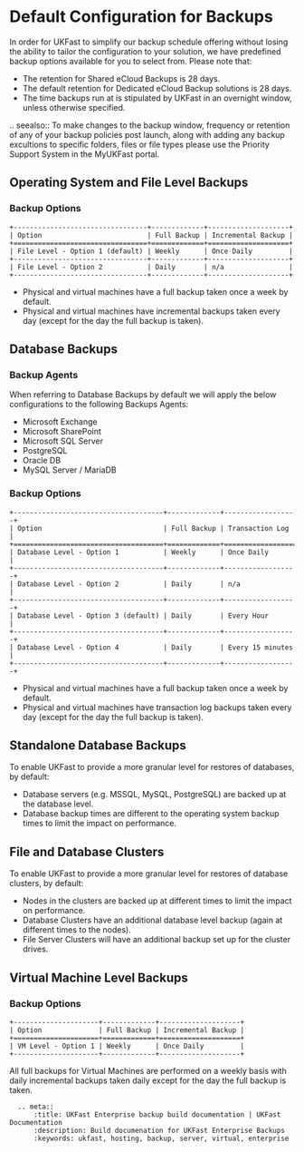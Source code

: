 # Default Configuration for Backups

In order for UKFast to simplify our backup schedule offering without losing the ability to tailor the configuration to your solution, we have predefined backup options available for you to select from. Please note that: 
- The retention for Shared eCloud Backups is 28 days.
- The default retention for Dedicated eCloud Backup solutions is 28 days.
- The time backups run at is stipulated by UKFast in an overnight window, unless otherwise specified.

.. seealso::
   To make changes to the backup window, frequency or retention of any of your backup policies post launch, along with adding any backup excultions to specific folders, files or file types please use the Priority Support System in the MyUKFast portal.

## Operating System and File Level Backups

### Backup Options
```eval_rst
+---------------------------------+-------------+--------------------+
| Option                          | Full Backup | Incremental Backup |
+=================================+=============+====================+
| File Level - Option 1 (default) | Weekly      | Once Daily         |
+---------------------------------+-------------+--------------------+
| File Level - Option 2           | Daily       | n/a                |
+---------------------------------+-------------+--------------------+
```
- Physical and virtual machines have a full backup taken once a week by default.
- Physical and virtual machines have incremental backups taken every day (except for the day the full backup is taken).

## Database Backups

### Backup Agents

When referring to Database Backups by default we will apply the below configurations to the following Backups Agents: 
-	Microsoft Exchange 
-	Microsoft SharePoint 
-	Microsoft SQL Server
-	PostgreSQL
-	Oracle DB 
-	MySQL Server / MariaDB

### Backup Options
```eval_rst
+-------------------------------------+-------------+------------------+
| Option                              | Full Backup | Transaction Log  |
+=====================================+=============+==================+
| Database Level - Option 1           | Weekly      | Once Daily       |
+-------------------------------------+-------------+------------------+
| Database Level - Option 2           | Daily       | n/a              |
+-------------------------------------+-------------+------------------+
| Database Level - Option 3 (default) | Daily       | Every Hour       |
+-------------------------------------+-------------+------------------+
| Database Level - Option 4           | Daily       | Every 15 minutes |
+-------------------------------------+-------------+------------------+
```
-	Physical and virtual machines have a full backup taken once a week by default.
-	Physical and virtual machines have transaction log backups taken every day (except for the day the full backup is taken).

## Standalone Database Backups

To enable UKFast to provide a more granular level for restores of databases, by default: 
-	Database servers (e.g. MSSQL, MySQL, PostgreSQL) are backed up at the database level.
-	Database backup times are different to the operating system backup times to limit the impact on performance.

## File and Database Clusters

To enable UKFast to provide a more granular level for restores of database clusters, by default:
-	Nodes in the clusters are backed up at different times to limit the impact on performance.
-	Database Clusters have an additional database level backup (again at different times to the nodes).
-	File Server Clusters will have an additional backup set up for the cluster drives. 

## Virtual Machine Level Backups

### Backup Options
```eval_rst
+---------------------+-------------+--------------------+
| Option              | Full Backup | Incremental Backup |
+=====================+=============+====================+
| VM Level - Option 1 | Weekly      | Once Daily         |
+---------------------+-------------+--------------------+
```
All full backups for Virtual Machines are performed on a weekly basis with daily incremental backups taken daily except for the day the full backup is taken.

```eval_rst
  .. meta::
      :title: UKFast Enterprise backup build documentation | UKFast Documentation
      :description: Build documenation for UKFast Enterprise Backups
      :keywords: ukfast, hosting, backup, server, virtual, enterprise
